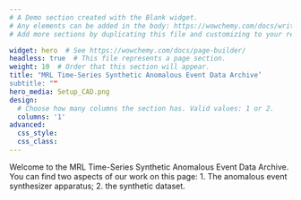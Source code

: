 ```yaml
---
# A Demo section created with the Blank widget.
# Any elements can be added in the body: https://wowchemy.com/docs/writing-markdown-latex/
# Add more sections by duplicating this file and customizing to your requirements.

widget: hero  # See https://wowchemy.com/docs/page-builder/
headless: true  # This file represents a page section.
weight: 10  # Order that this section will appear.
title: "MRL Time-Series Synthetic Anomalous Event Data Archive’
subtitle: ""
hero_media: Setup_CAD.png
design:
  # Choose how many columns the section has. Valid values: 1 or 2.
  columns: '1'
advanced:
  css_style:
  css_class:
---
```

Welcome to the MRL Time-Series Synthetic Anomalous Event Data Archive. You can find two aspects of our work on this page: 1. The anomalous event synthesizer apparatus; 2. the synthetic dataset.
